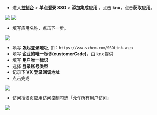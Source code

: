 <IntegrationDetailCard :title="`在 ${$localeConfig.brandName} 中创建应用`">

- 进入[**控制台**](https://console.genauth.ai) > **单点登录 SSO** > **添加集成应用** ，点击 **knx**，点击**获取应用**。

![](~@imagesZhCn/integration/knx/1-1.png)
![](~@imagesZhCn/integration/knx/1-2.png)

- 填写应用名称，点击下一步。

![](~@imagesZhCn/integration/knx/1-3.png)

- 填写 **发起登录地址**, 如：`https://www.vxhcm.com/SSOLink.aspx`
- 填写 **企业的唯一标识(customerCode)**，由 knx 提供
- 填写 **用户唯一标识**
- 选择 **登录账号类型**
- 记录下 **VX 登录回调地址**
- 点击完成

![](~@imagesZhCn/integration/knx/1-4.png)

- 访问授权页应用访问控制勾选「允许所有用户访问」

![](~@imagesZhCn/integration/knx/1-5.png)

</IntegrationDetailCard>
